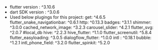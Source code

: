 - flutter version : ^3.10.6
- dart SDK version : ^3.0.6
- Used below plugings for this project:
  get: ^4.6.5
  flutter_snake_navigationbar: ^0.6.1
  http: ^0.13.3
  badges: ^3.1.1
  shimmer: ^3.0.0
  cached_network_image: ^3.2.3
  carousel_slider: ^4.2.1
  flutter_svg: ^2.0.7
  #local_db
  hive: ^2.2.3
  hive_flutter: ^1.1.0
  flutter_screenutil: ^5.8.4
  flutter_easyloading: ^3.0.5
  dialogflow_flutter: ^1.0.0
  intl : ^0.18.1
  bubble: ^1.2.1
  intl_phone_field: ^3.2.0
  flutter_spinkit: ^5.2.0
